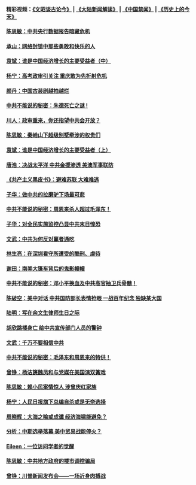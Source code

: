 #### 精彩视频：[《文昭谈古论今》](https://github.com/gfw-breaker/wenzhao/blob/master/README.md?t=11151531) | [《大陆新闻解读》](https://github.com/gfw-breaker/ntdtv-comedy/blob/master/README.md?t=11151531) | [《中国禁闻》](https://github.com/gfw-breaker/ntdtv-news/blob/master/README.md?t=11151531) | [《历史上的今天》](https://github.com/gfw-breaker/today-in-history/blob/master/README.md?t=11151531) 


#### [陈思敏：中共央行数据报告暗藏危机](../pages/news207/a1399383.md?t=11151531) 

#### [承山：网络封锁中那些勇敢和快乐的人](../pages/news207/a1399382.md?t=11151531) 

#### [袁斌：谁是中国经济增长的主要受益者（中）](../pages/news207/a1399380.md?t=11151531) 

#### [杨宁：高考政审引关注 重庆敢为先折射危机](../pages/news207/a1399345.md?t=11151531) 

#### [颜丹：中国古装剧越拍越烂](../pages/news207/a1399344.md?t=11151531) 

#### [中共不能说的秘密：朱德死亡之谜 !](../pages/news207/a1399293.md?t=11151531) 


#### [川人：政审重来，你还指望中共会开放？](../pages/news207/a1399258.md?t=11151531) 

#### [陈思敏：秦岭山下超级别墅牵涉的权贵们](../pages/news207/a1399255.md?t=11151531) 

#### [袁斌：谁是中国经济增长的主要受益者（上）](../pages/news207/a1399253.md?t=11151531) 

#### [唐浩：决战太平洋 中共金援渗透 美澳军事联防](../pages/news207/a1399249.md?t=11151531) 

#### [《共产主义黑皮书》：避难苏联 大难难逃](../pages/news207/a1399238.md?t=11151531) 

#### [子华：做中共的拉磨驴下场最可悲](../pages/news207/a1399209.md?t=11151531) 

#### [中共不能说的秘密：周恩来杀人超过毛泽东！](../pages/news207/a1398975.md?t=11151531) 


#### [子华：对全民实施监控凸显中共末日惶恐](../pages/news207/a1399091.md?t=11151531) 

#### [文武：中共为何反对赢者通吃](../pages/news207/a1398961.md?t=11151531) 

#### [林生亮：在深圳看守所遭受的酷刑、虐待](../pages/news207/a1399017.md?t=11151531) 

#### [谢田：南美大篷车背后的鬼影幢幢](../pages/news207/a1399016.md?t=11151531) 

#### [中共不能说的秘密：邓小平换血及中共高官抽卫兵骨髓！](../pages/news207/a1398976.md?t=11151531) 

#### [陈破空：美中对话 中共国防部长表情抢眼 一战百年纪念 独缺某大国](../pages/news207/a1399014.md?t=11151531) 

#### [陆明：写在余文生律师生日之际](../pages/news207/a1398986.md?t=11151531) 

#### [胡欣跳楼身亡 给中共宣传部门人员的警钟](../pages/news207/a1398962.md?t=11151531) 

#### [文武：千万不要相信中共](../pages/news207/a1398959.md?t=11151531) 


#### [中共不能说的秘密：毛泽东和周恩来的特供！](../pages/news207/a1398811.md?t=11151531) 

#### [曾铮：杨洁篪魏凤和与党媒在美国演双簧戏](../pages/news207/a1398871.md?t=11151531) 

#### [陈思敏：赖小民案情惊人 涉曾庆红家族](../pages/news207/a1398870.md?t=11151531) 

#### [杨宁：人民日报旗下总编自杀或是无奈选择](../pages/news207/a1398781.md?t=11151531) 

#### [周晓辉：大海之喻或成谶 经济海啸能避免？](../pages/news207/a1398735.md?t=11151531) 

#### [分析：中期选举落幕 美中贸易战能停火？](../pages/news207/a1398734.md?t=11151531) 

#### [Eileen：一位访问学者的觉醒](../pages/news207/a1398732.md?t=11151531) 

#### [陈思敏：中共地方政府的楼市调控骗局](../pages/news207/a1398730.md?t=11151531) 

#### [曾铮：川普新闻发布会——一场近身肉搏战](../pages/news207/a1398706.md?t=11151531) 

